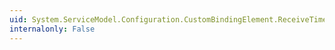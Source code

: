 ```yaml
---
uid: System.ServiceModel.Configuration.CustomBindingElement.ReceiveTimeout
internalonly: False
---
```

